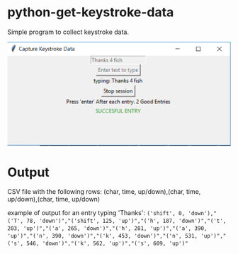 # python-get-keystroke-data
Simple program to collect keystroke data.

![Image of GUI](https://github.com/LourensT/python-get-keystroke-data/blob/master/GUI.PNG)

# Output
CSV file with the following rows:
(char, time, up/down),(char, time, up/down),(char, time, up/down)

example of output for an entry typing 'Thanks':
`('shift', 0, 'down'),"('T', 78, 'down')","('shift', 125, 'up')","('h', 187, 'down')","('t', 203, 'up')","('a', 265, 'down')","('h', 281, 'up')","('a', 390, 'up')","('n', 390, 'down')","('k', 453, 'down')","('n', 531, 'up')","('s', 546, 'down')","('k', 562, 'up')","('s', 609, 'up')"`
